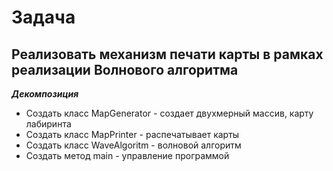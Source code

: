 # Задача

## Реализовать механизм печати карты в рамках реализации Волнового алгоритма

**_Декомпозиция_**

* Создать класс MapGenerator - создает двухмерный массив, карту лабиринта
* Создать класс MapPrinter - распечатывает карты
* Создать класс WaveAlgoritm - волновой алгоритм 
* Создать метод main - управление программой
 
